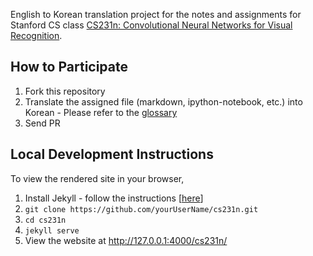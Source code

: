 
English to Korean translation project for the notes and assignments for Stanford CS class [CS231n: Convolutional Neural Networks for Visual Recognition](http://vision.stanford.edu/teaching/cs231n/).

## How to Participate

1. Fork this repository
2. Translate the assigned file (markdown, ipython-notebook, etc.) into Korean - Please refer to the [glossary](http://aikorea.org/cs231n/glossary)
3. Send PR

## Local Development Instructions

To view the rendered site in your browser,

1. Install Jekyll - follow the instructions [[here](https://jekyllrb.com/docs/installation/)]
2. `git clone https://github.com/yourUserName/cs231n.git`
3. `cd cs231n`
4. `jekyll serve`
5. View the website at http://127.0.0.1:4000/cs231n/
